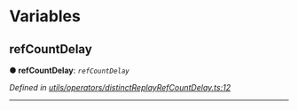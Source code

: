 

# Variables

<a id="refcountdelay"></a>

##  refCountDelay

**● refCountDelay**: *`refCountDelay`*

*Defined in [utils/operators/distinctReplayRefCountDelay.ts:12](https://github.com/paritytech/js-libs/blob/87b4d1f/packages/light.js/src/utils/operators/distinctReplayRefCountDelay.ts#L12)*

___

